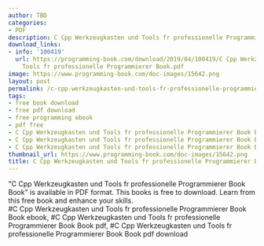 ```yaml
---
author: TBD
categories:
- PDF
description: C Cpp Werkzeugkasten und Tools fr professionelle Programmierer Book Book
download_links:
- info: '100419'
  url: https://programming-book.com/download/2019/04/100419/C Cpp Werkzeugkasten und
    Tools fr professionelle Programmierer Book.pdf
image: https://www.programming-book.com/doc-images/15642.png
layout: post
permalink: /c-cpp-werkzeugkasten-und-tools-fr-professionelle-programmierer-book-book.html
tags:
- free book download
- free pdf download
- free programming ebook
- pdf free
- C Cpp Werkzeugkasten und Tools fr professionelle Programmierer Book Book ebook
- C Cpp Werkzeugkasten und Tools fr professionelle Programmierer Book Book pdf
- C Cpp Werkzeugkasten und Tools fr professionelle Programmierer Book Book pdf download
thumbnail_url: https://www.programming-book.com/doc-images/15642.png
title: C Cpp Werkzeugkasten und Tools fr professionelle Programmierer Book Book
---
```


 
<div class="item-desc text-justify">
  "C Cpp Werkzeugkasten und Tools fr professionelle Programmierer Book Book" is available in PDF format. This books is free to download. Learn from this free book and enhance your skills.
  <br>
  #C Cpp Werkzeugkasten und Tools fr professionelle Programmierer Book Book ebook, #C Cpp Werkzeugkasten und Tools fr professionelle Programmierer Book Book pdf, #C Cpp Werkzeugkasten und Tools fr professionelle Programmierer Book Book pdf download
</div>